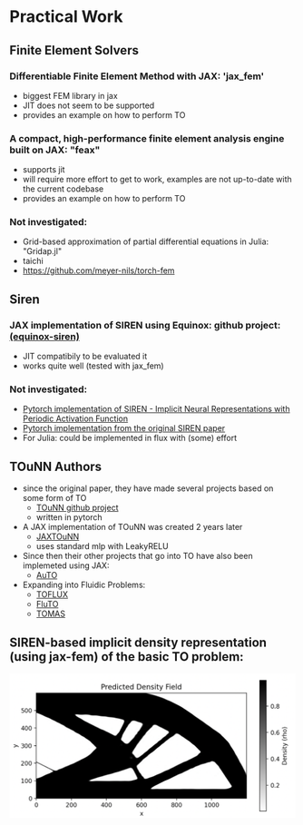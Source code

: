 # Practical Work

## Finite Element Solvers

### Differentiable Finite Element Method with JAX: 'jax_fem'
 - biggest FEM library in jax
 - JIT does not seem to be supported
 - provides an example on how to perform TO

### A compact, high-performance finite element analysis engine built on JAX:  "feax"
 - supports jit
 - will require more effort to get to work, examples are not up-to-date with the current codebase
 - provides an example on how to perform TO

### Not investigated:
 - Grid-based approximation of partial differential equations in Julia: "Gridap.jl"
 - taichi
 - https://github.com/meyer-nils/torch-fem

## Siren

### JAX implementation of SIREN using Equinox: github project: [(equinox-siren)](https://github.com/sukjulian/equinox-siren)
 -  JIT compatibily to be evaluated it
 -  works quite well (tested with jax_fem)

### Not investigated:
- [Pytorch implementation of SIREN - Implicit Neural Representations with Periodic Activation Function](https://github.com/lucidrains/siren-pytorch)
- [Pytorch implementation from the original SIREN paper](https://github.com/scart97/Siren-fastai2/blob/master/siren.py)
- For Julia: could be implemented in flux with (some) effort

## TOuNN Authors
 - since the original paper, they have made several projects based on some form of TO
   - [TOuNN github project](https://github.com/UW-ERSL/TOuNN)
   - written in pytorch
 - A JAX implementation of TOuNN was created 2 years later
   - [JAXTOuNN](https://github.com/UW-ERSL/JAXTOuNN)
   - uses standard mlp with LeakyRELU
 - Since then their other projects that go into TO have also been implemeted using JAX:
   - [AuTO](https://github.com/UW-ERSL/AuTO)
 - Expanding into Fluidic Problems:
   - [TOFLUX](https://github.com/UW-ERSL/TOFLUX)
   - [FluTO](https://github.com/UW-ERSL/FluTO)
   - [TOMAS](https://github.com/UW-ERSL/TOMAS)

## SIREN-based implicit density representation (using jax-fem) of the basic TO problem:
![](./images/result.png)
